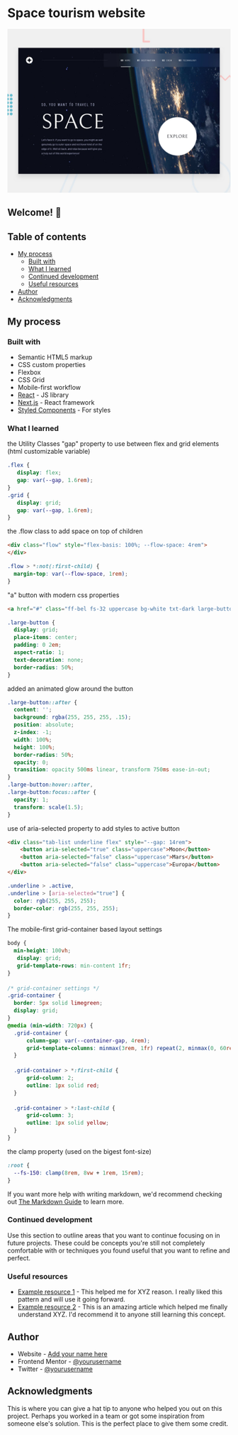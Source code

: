 # Space tourism website

![Design preview for the Space tourism website coding challenge](./assets/preview.jpg)

## Welcome! 👋
## Table of contents

- [My process](#my-process)
  - [Built with](#built-with)
  - [What I learned](#what-i-learned)
  - [Continued development](#continued-development)
  - [Useful resources](#useful-resources)
- [Author](#author)
- [Acknowledgments](#acknowledgments)

## My process

### Built with

- Semantic HTML5 markup
- CSS custom properties
- Flexbox
- CSS Grid
- Mobile-first workflow
- [React](https://reactjs.org/) - JS library
- [Next.js](https://nextjs.org/) - React framework
- [Styled Components](https://styled-components.com/) - For styles

### What I learned

the Utility Classes "gap" property to use between flex and grid elements (html customizable variable)

```css
.flex {
   display: flex;
   gap: var(--gap, 1.6rem);
}
.grid {
   display: grid;
   gap: var(--gap, 1.6rem);
}
```

the .flow class to add space on top of children
```html
<div class="flow" style="flex-basis: 100%; --flow-space: 4rem">
</div>
```
```css
.flow > *:not(:first-child) {
  margin-top: var(--flow-space, 1rem);
}
```

"a" button with modern css properties
```html
<a href="#" class="ff-bel fs-32 uppercase bg-white txt-dark large-button">Explore</a>
```
```css
.large-button {
  display: grid;
  place-items: center;
  padding: 0 2em;
  aspect-ratio: 1;
  text-decoration: none;
  border-radius: 50%;
}
```
added an animated glow around the button
```css
.large-button::after {
  content: '';
  background: rgba(255, 255, 255, .15);
  position: absolute;
  z-index: -1;
  width: 100%;
  height: 100%;
  border-radius: 50%;
  opacity: 0;
  transition: opacity 500ms linear, transform 750ms ease-in-out;
}
.large-button:hover::after,
.large-button:focus::after {
  opacity: 1;
  transform: scale(1.5);
}
```

use of aria-selected property to add styles to active button
```html
<div class="tab-list underline flex" style="--gap: 14rem">
    <button aria-selected="true" class="uppercase">Moon</button>
    <button aria-selected="false" class="uppercase">Mars</button>
    <button aria-selected="false" class="uppercase">Europa</button>
</div>
```
```css
.underline > .active,
.underline > [aria-selected="true"] {
  color: rgb(255, 255, 255);
  border-color: rgb(255, 255, 255);
}
```

The mobile-first grid-container based layout settings
```css
body {
  min-height: 100vh;
   display: grid;
   grid-template-rows: min-content 1fr;
}

/* grid-container settings */
.grid-container {
  border: 5px solid limegreen;
  display: grid;
}
@media (min-width: 720px) {
  .grid-container {
      column-gap: var(--container-gap, 4rem);
      grid-template-columns: minmax(3rem, 1fr) repeat(2, minmax(0, 60rem)) minmax(3rem, 1fr);
  }
  
  .grid-container > *:first-child {
      grid-column: 2;
      outline: 1px solid red;
  }

  .grid-container > *:last-child {
      grid-column: 3;
      outline: 1px solid yellow;
  }
}
```
the clamp property (used on the bigest font-size)
```css
:root {
  --fs-150: clamp(8rem, 8vw + 1rem, 15rem);
}
```

If you want more help with writing markdown, we'd recommend checking out [The Markdown Guide](https://www.markdownguide.org/) to learn more.

### Continued development

Use this section to outline areas that you want to continue focusing on in future projects. These could be concepts you're still not completely comfortable with or techniques you found useful that you want to refine and perfect.

### Useful resources

- [Example resource 1](https://www.example.com) - This helped me for XYZ reason. I really liked this pattern and will use it going forward.
- [Example resource 2](https://www.example.com) - This is an amazing article which helped me finally understand XYZ. I'd recommend it to anyone still learning this concept.

## Author

- Website - [Add your name here](https://www.your-site.com)
- Frontend Mentor - [@yourusername](https://www.frontendmentor.io/profile/yourusername)
- Twitter - [@yourusername](https://www.twitter.com/yourusername)

## Acknowledgments

This is where you can give a hat tip to anyone who helped you out on this project. Perhaps you worked in a team or got some inspiration from someone else's solution. This is the perfect place to give them some credit.
